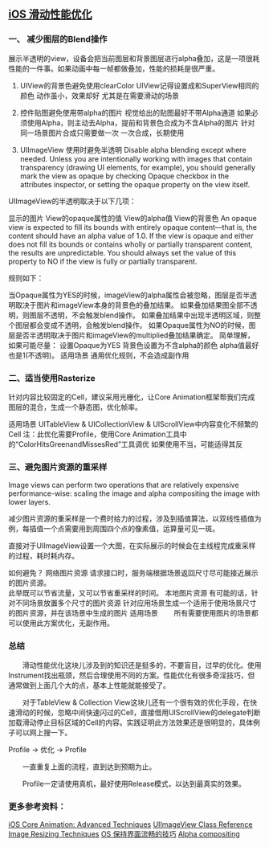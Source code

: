 ## [iOS 滑动性能优化](http://www.cocoachina.com/ios/20160120/15038.html)


### 一、 减少图层的Blend操作

展示半透明的view，设备会把当前图层和背景图层进行alpha叠加，这是一项很耗性能的一件事。如果动画中每一帧都做叠加，性能的损耗是很严重。

1. UIView的背景色避免使用clearColor
UIView记得设置成和SuperView相同的颜色
动作虽小，效果却好
尤其是在需要滑动的场景

2. 控件贴图避免使用带alpha的图片
视觉给出的贴图最好不带Alpha通道
如果必须使用Alpha，则主动去Alpha，提前和背景色合成为不含Alpha的图片
针对同一场景图片合成只需要做一次
一次合成，长期使用

3. UIImageView 使用时避免半透明
Disable alpha blending except where needed. Unless you are intentionally working with images that contain transparency (drawing UI elements, for example), you should generally mark the view as opaque by checking Opaque checkbox in the attributes inspector, or setting the opaque property on the view itself.

UIImageView的半透明取决于以下几项：

显示的图片
View的opaque属性的值
View的alpha值
View的背景色
An opaque view is expected to fill its bounds with entirely opaque content—that is, the content should have an alpha value of 1.0. If the view is opaque and either does not fill its bounds or contains wholly or partially transparent content, the results are unpredictable. You should always set the value of this property to NO if the view is fully or partially transparent.

规则如下：

当Opaque属性为YES的时候，imageView的alpha属性会被忽略，图层是否半透明取决于图片和imageView本身的背景色的叠加结果。
如果叠加结果图全部不透明，则图层不透明，不会触发blend操作。
如果叠加结果中出现半透明区域，则整个图层都会变成不透明，会触发blend操作。
如果Opaque属性为NO的时候，图层是否半透明取决于图片和imageView的multiplied叠加结果确定。
简单理解，如果可能尽量：
设置Opaque为YES
背景色设置为不含alpha的颜色
alpha值最好也是1(不透明)。
适用场景
通用优化规则，不会造成副作用


### 二、适当使用Rasterize

针对内容比较固定的Cell，建议采用光栅化，让Core Animation框架帮我们完成图层的混合，生成一个静态图，优化帧率。

适用场景
UITableView & UICollectionView & UIScrollView中内容变化不频繁的Cell
注：此优化需要Profile，使用Core Animation工具中的“ColorHitsGreenandMissesRed”工具调优
如果使用不当，可能适得其反



### 三、避免图片资源的重采样

Image views can perform two operations that are relatively expensive performance-wise: scaling the image and alpha compositing the image with lower layers.

减少图片资源的重采样是一个费时给力的过程，涉及到插值算法，以双线性插值为例，每插值一个点需要用到周围四个点的像素值，运算量可见一斑。

直接对于UIImageView设置一个大图，在实际展示的时候会在主线程完成重采样的过程，耗时耗内存。

如何避免？
网络图片资源
请求接口时，服务端根据场景返回尺寸尽可能接近展示的图片资源。  
此举既可以节省流量，又可以节省重采样的时间。
本地图片资源
有可能的话，针对不同场景放置多个尺寸的图片资源
针对应用场景生成一个适用于使用场景尺寸的图片资源，并在该场景中生成的图片
适用场景
　　所有需要使用图片的场景都可以使用此方案优化，无副作用。

### 总结

　　滑动性能优化这块儿涉及到的知识还是挺多的，不要盲目，过早的优化。使用Instrument找出瓶颈，然后合理使用不同的方案。性能优化有很多奇淫技巧，但通常做到上面几个大的点，基本上性能就能接受了。

　　对于TableView & Collection View这块儿还有一个很有效的优化手段，在快速滑动的时候，忽略中间快速闪过的Cell，直接借用UIScrollView的delegate判断加载滑动停止目标区域的Cell的内容。实践证明此方法效果还是很明显的，具体例子可以网上搜一下。

Profile -> 优化 -> Profile

　　一直重复上面的流程，直到达到预期为止。

　　Profile一定请使用真机，最好使用Release模式，以达到最真实的效果。

### 更多参考资料：
[iOS Core Animation: Advanced Techniques](https://zsisme.gitbooks.io/ios-/content/index.html)
[UIImageView Class Reference](https://developer.apple.com/library/ios/documentation/UIKit/Reference/UIImageView_Class/)
[Image Resizing Techniques](http://nshipster.com/image-resizing/)
[OS 保持界面流畅的技巧](http://blog.ibireme.com/2015/11/12/smooth_user_interfaces_for_ios/)
[Alpha compositing](https://en.wikipedia.org/wiki/Alpha_compositing)
